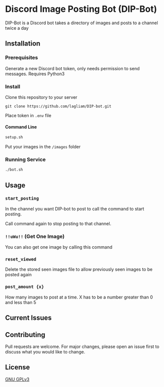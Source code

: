 # Discord Image Posting Bot (DIP-Bot)

DIP-Bot is a Discord bot takes a directory of images and posts to a channel twice a day

## Installation

### Prerequisites
Generate a new Discord bot token, only needs permission to send messages. Requires Python3

### Install
Clone this repository to your server

```git
git clone https://github.com/lagliam/DIP-bot.git
```

Place token in `.env` file

#### Command Line
 
```bash
setup.sh
```
Put your images in the `/images` folder

### Running Service

```bash
./bot.sh
```

## Usage

### `start_posting`
In the channel you want DIP-bot to post to call the command to start posting.


Call command again to stop posting to that channel.

### `!!uWu!!` (Get One Image)
You can also get one image by calling this command

### `reset_viewed`
Delete the stored seen images file to allow previously seen images to be 
posted again

### `post_amount {x}`
How many images to post at a time. X has to be a number greater than 0 and 
less than 5

## Current Issues

## Contributing
Pull requests are welcome. For major changes, please open an issue first to discuss what you would like to change.


## License
[GNU GPLv3 ](https://choosealicense.com/licenses/gpl-3.0/)